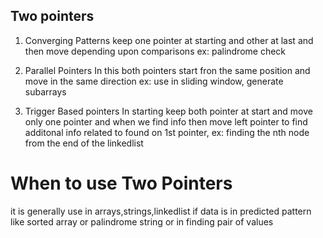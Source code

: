 ## Two pointers
1. Converging Patterns
    keep one pointer at starting and other at last and then move depending upon comparisons
    ex: palindrome check

2. Parallel Pointers
    In this both pointers start fron the same position and move in the same direction
    ex: use in sliding window, generate subarrays

3. Trigger Based pointers
    In starting keep both pointer at start and move only one pointer and when we find info then move left pointer to find additonal info related to found on 1st pointer,
    ex: finding the nth node from the end of the linkedlist

# When to use Two Pointers
it is generally use in arrays,strings,linkedlist if data is in predicted pattern like sorted array or palindrome string or in finding pair of values